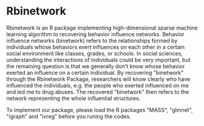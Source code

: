 # Rbinetwork

Rbinetwork is an R package implementing high-dimensional sparse machine learning algorithm to recovering behavior influence networks. Behavior influence networks (binetwork) refers to the relationships formed by individuals whose behaviors exert influences on each other in a certain social environment like classes, grades, or schools. In social sciences, understanding the interactions of individuals could be very important, but the remaining question is that we generally don't know whose behavior exerted an influence on a certain individual. By recovering "binetwork" through the Rbinetwork Package, researchers will know clearly who have influenced the individuals, e.g. the people who exerted influenced on me and led me to drug abuses. The recovered "binetwork" then refers to the network representing the whole influential structures.

To implement our package, please load the R packages "MASS", "glmnet", "igraph" and "ivreg" before you runing the codes.
